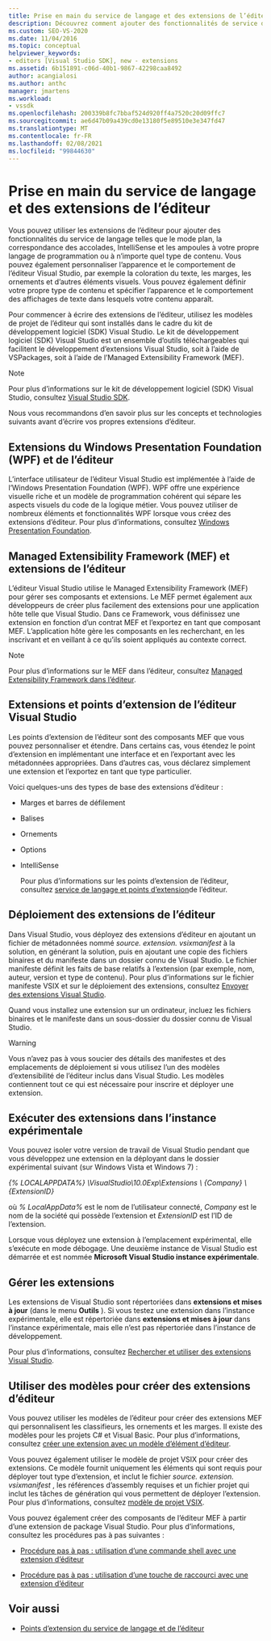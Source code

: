 ```yaml
---
title: Prise en main du service de langage et des extensions de l’éditeur
description: Découvrez comment ajouter des fonctionnalités de service de langage à tout type de contenu et personnaliser l’apparence et le comportement de l’éditeur Visual Studio.
ms.custom: SEO-VS-2020
ms.date: 11/04/2016
ms.topic: conceptual
helpviewer_keywords:
- editors [Visual Studio SDK], new - extensions
ms.assetid: 6b151891-c06d-40b1-9867-42298caa8492
author: acangialosi
ms.author: anthc
manager: jmartens
ms.workload:
- vssdk
ms.openlocfilehash: 200339b8fc7bbaf524d920ff4a7520c20d09ffc7
ms.sourcegitcommit: ae6d47b09a439cd0e13180f5e89510e3e347fd47
ms.translationtype: MT
ms.contentlocale: fr-FR
ms.lasthandoff: 02/08/2021
ms.locfileid: "99844630"
---
```

# <a name="get-started-with-language-service-and-editor-extensions"></a>Prise en main du service de langage et des extensions de l’éditeur

Vous pouvez utiliser les extensions de l’éditeur pour ajouter des fonctionnalités du service de langage telles que le mode plan, la correspondance des accolades, IntelliSense et les ampoules à votre propre langage de programmation ou à n’importe quel type de contenu. Vous pouvez également personnaliser l’apparence et le comportement de l’éditeur Visual Studio, par exemple la coloration du texte, les marges, les ornements et d’autres éléments visuels. Vous pouvez également définir votre propre type de contenu et spécifier l’apparence et le comportement des affichages de texte dans lesquels votre contenu apparaît.

 Pour commencer à écrire des extensions de l’éditeur, utilisez les modèles de projet de l’éditeur qui sont installés dans le cadre du kit de développement logiciel (SDK) Visual Studio. Le kit de développement logiciel (SDK) Visual Studio est un ensemble d’outils téléchargeables qui facilitent le développement d’extensions Visual Studio, soit à l’aide de VSPackages, soit à l’aide de l’Managed Extensibility Framework (MEF).

> [!NOTE]
> Pour plus d’informations sur le kit de développement logiciel (SDK) Visual Studio, consultez [Visual Studio SDK](../extensibility/visual-studio-sdk.md).

 Nous vous recommandons d’en savoir plus sur les concepts et technologies suivants avant d’écrire vos propres extensions d’éditeur.

## <a name="the-windows-presentation-foundation-wpf-and-editor-extensions"></a>Extensions du Windows Presentation Foundation (WPF) et de l’éditeur

 L’interface utilisateur de l’éditeur Visual Studio est implémentée à l’aide de l’Windows Presentation Foundation (WPF). WPF offre une expérience visuelle riche et un modèle de programmation cohérent qui sépare les aspects visuels du code de la logique métier. Vous pouvez utiliser de nombreux éléments et fonctionnalités WPF lorsque vous créez des extensions d’éditeur. Pour plus d’informations, consultez [Windows Presentation Foundation](/dotnet/framework/wpf/index).

## <a name="the-managed-extensibility-framework-mef-and-editor-extensions"></a>Managed Extensibility Framework (MEF) et extensions de l’éditeur

 L’éditeur Visual Studio utilise le Managed Extensibility Framework (MEF) pour gérer ses composants et extensions. Le MEF permet également aux développeurs de créer plus facilement des extensions pour une application hôte telle que Visual Studio. Dans ce Framework, vous définissez une extension en fonction d’un contrat MEF et l’exportez en tant que composant MEF. L’application hôte gère les composants en les recherchant, en les inscrivant et en veillant à ce qu’ils soient appliqués au contexte correct.

> [!NOTE]
> Pour plus d’informations sur le MEF dans l’éditeur, consultez [Managed Extensibility Framework dans l’éditeur](../extensibility/managed-extensibility-framework-in-the-editor.md).

## <a name="visual-studio-editor-extension-points-and-extensions"></a>Extensions et points d’extension de l’éditeur Visual Studio

 Les points d’extension de l’éditeur sont des composants MEF que vous pouvez personnaliser et étendre. Dans certains cas, vous étendez le point d’extension en implémentant une interface et en l’exportant avec les métadonnées appropriées. Dans d’autres cas, vous déclarez simplement une extension et l’exportez en tant que type particulier.

 Voici quelques-uns des types de base des extensions d’éditeur :

- Marges et barres de défilement

- Balises

- Ornements

- Options

- IntelliSense

  Pour plus d’informations sur les points d’extension de l’éditeur, consultez [service de langage et points d’extension](../extensibility/language-service-and-editor-extension-points.md)de l’éditeur.

## <a name="deploying-editor-extensions"></a>Déploiement des extensions de l’éditeur

 Dans Visual Studio, vous déployez des extensions d’éditeur en ajoutant un fichier de métadonnées nommé *source. extension. vsixmanifest* à la solution, en générant la solution, puis en ajoutant une copie des fichiers binaires et du manifeste dans un dossier connu de Visual Studio. Le fichier manifeste définit les faits de base relatifs à l’extension (par exemple, nom, auteur, version et type de contenu). Pour plus d’informations sur le fichier manifeste VSIX et sur le déploiement des extensions, consultez [Envoyer des extensions Visual Studio](../extensibility/shipping-visual-studio-extensions.md).

 Quand vous installez une extension sur un ordinateur, incluez les fichiers binaires et le manifeste dans un sous-dossier du dossier connu de Visual Studio.

> [!WARNING]
> Vous n’avez pas à vous soucier des détails des manifestes et des emplacements de déploiement si vous utilisez l’un des modèles d’extensibilité de l’éditeur inclus dans Visual Studio. Les modèles contiennent tout ce qui est nécessaire pour inscrire et déployer une extension.

## <a name="run-extensions-in-the-experimental-instance"></a>Exécuter des extensions dans l’instance expérimentale

 Vous pouvez isoler votre version de travail de Visual Studio pendant que vous développez une extension en la déployant dans le dossier expérimental suivant (sur Windows Vista et Windows 7) :

 *{% LOCALAPPDATA%} \VisualStudio\10.0Exp\Extensions \\ {Company} \\ {ExtensionID}*

 où *% LocalAppData%* est le nom de l’utilisateur connecté, *Company* est le nom de la société qui possède l’extension et *ExtensionID* est l’ID de l’extension.

 Lorsque vous déployez une extension à l’emplacement expérimental, elle s’exécute en mode débogage. Une deuxième instance de Visual Studio est démarrée et est nommée **Microsoft Visual Studio instance expérimentale**.

## <a name="manage-extensions"></a>Gérer les extensions

 Les extensions de Visual Studio sont répertoriées dans **extensions et mises à jour** (dans le menu **Outils** ). Si vous testez une extension dans l’instance expérimentale, elle est répertoriée dans **extensions et mises à jour** dans l’instance expérimentale, mais elle n’est pas répertoriée dans l’instance de développement.

 Pour plus d’informations, consultez [Rechercher et utiliser des extensions Visual Studio](../ide/finding-and-using-visual-studio-extensions.md).

## <a name="use-templates-to-create-editor-extensions"></a>Utiliser des modèles pour créer des extensions d’éditeur

 Vous pouvez utiliser les modèles de l’éditeur pour créer des extensions MEF qui personnalisent les classifieurs, les ornements et les marges. Il existe des modèles pour les projets C# et Visual Basic. Pour plus d’informations, consultez [créer une extension avec un modèle d’élément d’éditeur](../extensibility/creating-an-extension-with-an-editor-item-template.md).

 Vous pouvez également utiliser le modèle de projet VSIX pour créer des extensions. Ce modèle fournit uniquement les éléments qui sont requis pour déployer tout type d’extension, et inclut le fichier *source. extension. vsixmanifest* , les références d’assembly requises et un fichier projet qui inclut les tâches de génération qui vous permettent de déployer l’extension. Pour plus d’informations, consultez [modèle de projet VSIX](../extensibility/vsix-project-template.md).

 Vous pouvez également créer des composants de l’éditeur MEF à partir d’une extension de package Visual Studio. Pour plus d’informations, consultez les procédures pas à pas suivantes :

- [Procédure pas à pas : utilisation d’une commande shell avec une extension d’éditeur](../extensibility/walkthrough-using-a-shell-command-with-an-editor-extension.md)

- [Procédure pas à pas : utilisation d’une touche de raccourci avec une extension d’éditeur](../extensibility/walkthrough-using-a-shortcut-key-with-an-editor-extension.md)

## <a name="see-also"></a>Voir aussi

- [Points d’extension du service de langage et de l’éditeur](../extensibility/language-service-and-editor-extension-points.md)

